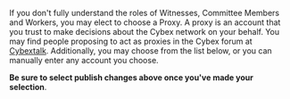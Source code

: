 If you don't fully understand the roles of Witnesses, Committee Members and Workers, you may elect to choose a Proxy. A proxy is an account that you trust to make decisions about the Cybex network on your behalf. You may find people proposing to act as proxies in the Cybex forum at [Cybextalk](https://Cybextalk.org/index.php/board,75.0.html). Additionally, you may choose from the list below, or you can manually enter any account you choose.

**Be sure to select publish changes above once you've made your selection**.
